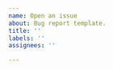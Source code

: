 ```yaml
---
name: Open an issue
about: Bug report template.
title: ''
labels: ''
assignees: ''

---
```


<!--

Hey! If you think you found a bug in react-zorm please provide a Codesandbox reproducing your issue. 

You can fork this one for example:
https://codesandbox.io/s/github/esamattis/react-zorm/tree/master/packages/codesandboxes/boxes/signup?file=/src/App.tsx

Be sure to update the `react-zorm`  version to the latest one in `package.json` of the Codesandbox! Thanks!
-->
